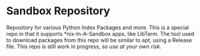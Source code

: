 # Sandbox Repository
Repository for various Python Index Packages and more.
This is a special repo in that it supports *nix-In-A-Sandbox apps, like LibTerm.
The tool used to download packages from this repo will be similar to apt, using a Release file.
This repo is still work in progress, so *use at your own risk.*
